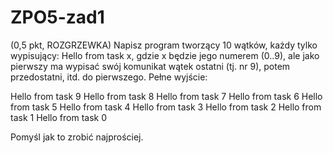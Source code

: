 # ZPO5-zad1

(0,5 pkt, ROZGRZEWKA) Napisz program tworzący 10 wątków, każdy tylko wypisujący: Hello from task x, gdzie x będzie jego numerem (0..9), ale jako pierwszy ma wypisać swój komunikat wątek ostatni (tj. nr 9), potem przedostatni, itd. do pierwszego. Pełne wyjście: 
 
Hello from task 9 Hello from task 8 Hello from task 7 Hello from task 6 Hello from task 5 Hello from task 4 Hello from task 3 Hello from task 2 Hello from task 1 Hello from task 0 
 
Pomyśl jak to zrobić najprościej.
